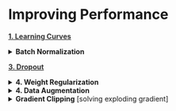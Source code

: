 <h1 id="improvingperformance">Improving Performance</h1>

<p><a href="file:///media/mosaab/Volume/Personal/Development/Courses%20Docs/zero_to_deep_learning_video/course/9%20Improving%20performance.html#Learning-curves"><b style='color:#333'>1. Learning Curves</b></a> </p>

<details><summary><b>Batch Normalization</b></summary><p>
<p><a href="file:///media/mosaab/Volume/Personal/Development/Courses%20Docs/zero_to_deep_learning_video/course/9%20Improving%20performance.html#Batch-Normalization"><b style='color:#333'>2. Batch Normalization</b></a> </p>

<h4>You can try both of the following, and see which one works best for you</h4>
```
# Adding BatchNormalization after activation.
input1      = tf.keras.layers.Input(shape=[2])
batch_norm1 = tf.keras.layers.BatchNormalization()(input1)
hidden1     = tf.keras.layers.Dense(50, activation="elu", kernel_initializer="he_normal")(batch_norm1)
batch_norm2 = tf.keras.layers.BatchNormalization()(hidden1)
hidden2     = tf.keras.layers.Dense(30, activation="elu", kernel_initializer="he_normal")(batch_norm2)
batch_norm3 = tf.keras.layers.BatchNormalization()(hidden2)
output1     = tf.keras.layers.Dense(1, activation="sigmoid")
```

```
# Adding BatchNormalization BEFORE activation.
input1      = tf.keras.layers.Input(shape=[2])
batch_norm1 = tf.keras.layers.BatchNormalization()(input1)
hidden1     = tf.keras.layers.Dense(50, kernel_initializer="he_normal")(batch_norm1)
batch_norm2 = tf.keras.layers.BatchNormalization()(hidden1)
elu1        = tf.keras.layers.Activation("elu")(batch_norm2)

hidden2     = tf.keras.layers.Dense(30, kernel_initializer="he_normal")(elu1)
batch_norm3 = tf.keras.layers.BatchNormalization()(hidden2)
elu2        = tf.keras.layers.Activation("elu")(batch_norm3)
output1     = tf.keras.layers.Dense(1, activation="sigmoid")
```
</p></details>

<p><a href="file:///media/mosaab/Volume/Personal/Development/Courses%20Docs/zero_to_deep_learning_video/course/9%20Improving%20performance.html#Weight-Regularization-&amp;-Dropout"><b style='color:#333'>3. Dropout</b></a> </p>

<details><summary><b>4. Weight Regularization</b></summary>
<p>
<li><a href="https://keras.io/initializers/"><b style='color:#333'>1. Available initializers in Keras</b></a> </li>

<li><a href="file:///media/mosaab/Volume/Personal/Development/Courses%20Docs/Deep%20Learning%20Nanodegree/0_Data/deep-learning-master/weight-initialization/weight_initialization.html#Weight-Initialization"><b style='color:#333'>2. Which one is better (Experiment)</b></a> </p>

</p>
</details>

<details><summary><b>4. Data Augmentation</b></summary>
<p>

<p><a href="file:///media/mosaab/Volume/Courses/Computer%20Science/Advanced/Machine%20Learning/Udacity/Udacity%20-%20Deep%20Learning%20Nanodegree%20Program/Part%2003-Module%2001-Lesson%2002_Convolutional%20Neural%20Networks/20.%20Image%20Augmentation%20in%20Keras.html"><b style='color:#333'>1. Concept (Udacity)</b></a> </p>

<p><a href="file:///media/mosaab/Volume/Personal/Development/Courses%20Docs/zero_to_deep_learning_video/course/9%20Improving%20performance.html#Data-augmentation"><b style='color:#333'>2. Code Example</b></a> </p>

</p></details>

<details><summary><b>Gradient Clipping</b> [solving exploding gradient]</summary><p>
```
# Try to use "clipvalue" and "clipnorm", and see which one works best for your data.
optimizer = keras.optimizers.SGD(clipvalue=1.0)
model.compile(loss="mse", optimizer=optimizer)

# now, every gradient will be between -1 and 1.
```
</p></details>

<p><a href="file:///media/mosaab/Volume/Personal/Development/Courses%20Docs/zero_to_deep_learning_video/course/9%20Improving%20performance.html#Embeddings"><b style='color:#333'>5. Embedding</b></a> </p>

<p><a href="file:///media/mosaab/Volume/Personal/Development/Courses%20Docs/zero_to_deep_learning_video/course/9%20Improving%20performance.html#Sentiment-prediction-on-movie-Reviews"><b style='color:#333'>Ex: Sentiment Analysis on Movie Review</b></a> </p>
 